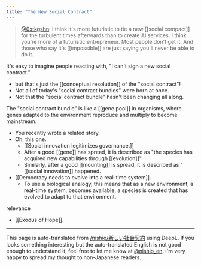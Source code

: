 ```yaml
---
title: "The New Social Contract"
---
```


> [@0xtkgshn](https://twitter.com/0xtkgshn/status/1639569516450443264?s=20): I think it's more futuristic to tie a new [[social compact]] for the turbulent times afterwards than to create AI services. I think you're more of a futuristic entrepreneur. Most people don't get it. And those who say it's [[impossible]] are just saying you'll never be able to do it.

It's easy to imagine people reacting with, "I can't sign a new social contract."
- but that's just the [[conceptual resolution]] of the "social contract"!
- Not all of today's "social contract bundles" were born at once.
- Not that the "social contract bundle" hasn't been changing all along.

The "social contract bundle" is like a [[gene pool]] in organisms, where genes adapted to the environment reproduce and multiply to become mainstream.
- You recently wrote a related story.
- Oh, this one.
    - [[Social innovation legitimizes governance.]]
    - After a good [[gene]] has spread, it is described as "the species has acquired new capabilities through [[evolution]]"
    - Similarly, after a good [[mounting]] is spread, it is described as "[[social innovation]] happened.
- [[Democracy needs to evolve into a real-time system]].
    - To use a biological analogy, this means that as a new environment, a real-time system, becomes available, a species is created that has evolved to adapt to that environment.

relevance
- [[Exodus of Hope]].

---
This page is auto-translated from [/nishio/新しい社会契約](https://scrapbox.io/nishio/新しい社会契約) using DeepL. If you looks something interesting but the auto-translated English is not good enough to understand it, feel free to let me know at [@nishio_en](https://twitter.com/nishio_en). I'm very happy to spread my thought to non-Japanese readers.